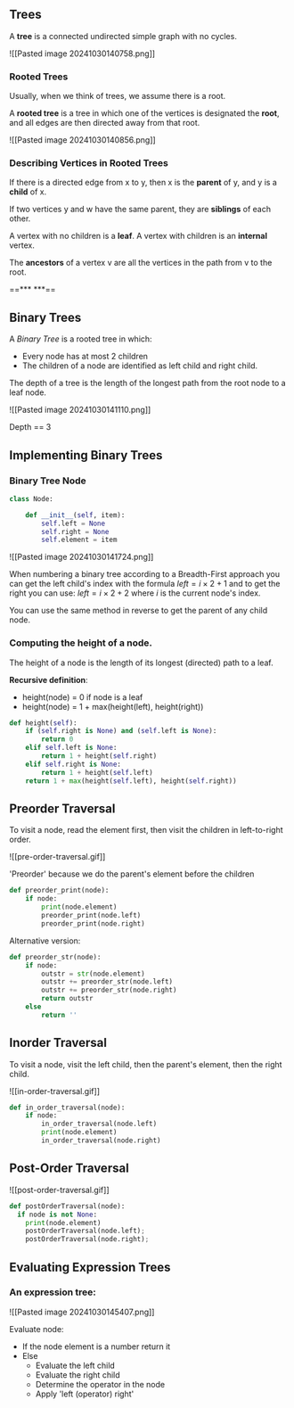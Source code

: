 ## Trees

A **tree** is a connected undirected simple graph with no cycles.

![[Pasted image 20241030140758.png]]

### Rooted Trees

Usually, when we think of trees, we assume there is a root.

A **rooted tree** is a tree in which one of the vertices is designated the **root**, and all edges are then directed away from that root.

![[Pasted image 20241030140856.png]]

### Describing Vertices in Rooted Trees

If there is a directed edge from x to y, then x is the **parent** of y, and y is a **child** of x.

If two vertices y and w have the same parent, they are **siblings** of each other.

A vertex with no children is a **leaf**. A vertex with children is an **internal** vertex.

The **ancestors** of a vertex v are all the vertices in the path from v to the root.

==*** ***==

## Binary Trees

A *Binary Tree* is a rooted tree in which:
- Every node has at most 2 children
- The children of a node are identified as left child and right child.

The depth of a tree is the length of the longest path from the root node to a leaf node.

![[Pasted image 20241030141110.png]]

Depth == 3
## Implementing Binary Trees

### Binary Tree Node

```Python
class Node:

	def __init__(self, item):
		self.left = None
		self.right = None
		self.element = item
```

![[Pasted image 20241030141724.png]]

When numbering a binary tree according to a Breadth-First approach you can get the left child's index with the formula $left = i\times2 + 1$ and to get the right you can use: $left = i\times2 + 2$ where $i$ is the current node's index.

You can use the same method in reverse to get the parent of any child node.

### Computing the height of a node.

The height of a node is the length of its longest (directed) path to a leaf.

**Recursive definition**:
- height(node) = 0 if node is a leaf
- height(node) = 1 + max(height(left), height(right))

```Python
def height(self):
	if (self.right is None) and (self.left is None):
		return 0
	elif self.left is None:
		return 1 + height(self.right)
	elif self.right is None:
		return 1 + height(self.left)
	return 1 + max(height(self.left), height(self.right))
```

## Preorder Traversal

To visit a node, read the element first, then visit the children in left-to-right order.

![[pre-order-traversal.gif]]

'Preorder' because we do the parent's element before the children

```Python
def preorder_print(node):
	if node:
		print(node.element)
		preorder_print(node.left)
		preorder_print(node.right)
```

Alternative version:

```Python
def preorder_str(node):
	if node:
		outstr = str(node.element)
		outstr += preorder_str(node.left)
		outstr += preorder_str(node.right)
		return outstr
	else
		return ''
```

## Inorder Traversal

To visit a node, visit the left child, then the parent's element, then the right child.

![[in-order-traversal.gif]]

```Python
def in_order_traversal(node):
	if node:
		in_order_traversal(node.left)
		print(node.element)
		in_order_traversal(node.right)
```

## Post-Order Traversal

![[post-order-traversal.gif]]

```Python
def postOrderTraversal(node):
  if node is not None:
	print(node.element)
    postOrderTraversal(node.left);
    postOrderTraversal(node.right);
```

## Evaluating Expression Trees

### An expression tree:

![[Pasted image 20241030145407.png]]

Evaluate node:
- If the node element is a number return it
- Else
	- Evaluate the left child
	- Evaluate the right child
	- Determine the operator in the node
	- Apply 'left (operator) right'